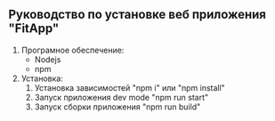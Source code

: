 ## Руководство по установке веб приложения "FitApp"

1. Програмное обеспечение:
    - Nodejs
    - npm
2. Установка:
    1. Установка зависимостей "npm i" или "npm install"
    2. Запуск приложения dev mode "npm run start"
    3. Запуск сборки приложения "npm run build"
